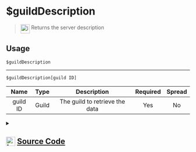 # $guildDescription
> <img align="top" src="https://upload.wikimedia.org/wikipedia/commons/thumb/e/e4/Infobox_info_icon.svg/160px-Infobox_info_icon.svg.png?20150409153300" alt="image" width="25" height="auto"> Returns the server description
## Usage
```
$guildDescription
```
---
```
$guildDescription[guild ID]
```
| Name | Type | Description | Required | Spread
| :---: | :---: | :---: | :---: | :---: |
guild ID | Guild | The guild to retrieve the data | Yes | No
<details>
<summary>
    
## <img align="top" src="https://cdn4.iconfinder.com/data/icons/iconsimple-logotypes/512/github-512.png" alt="image" width="25" height="auto">  [Source Code](https://github.com/tryforge/ForgeScript-V2/blob/main/src/native/guildDescription.ts)
    
</summary>
    
```ts
import { ArgType, NativeFunction, Return } from "../structures"

export default new NativeFunction({
    name: "$guildDescription",
    version: "1.0.0",
    description: "Returns the server description",
    brackets: false,
    args: [
        {
            name: "guild ID",
            description: "The guild to retrieve the data",
            rest: false,
            required: true,
            type: ArgType.Guild,
        },
    ],
    unwrap: true,
    execute(ctx, [guild]) {
        return this.success((guild ?? ctx.guild)?.description)
    },
})

```
    
</details>